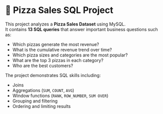 # 🍕 Pizza Sales SQL Project

This project analyzes a **Pizza Sales Dataset** using MySQL.  
It contains **13 SQL queries** that answer important business questions such as:

- Which pizzas generate the most revenue?
- What is the cumulative revenue trend over time?
- Which pizza sizes and categories are the most popular?
- What are the top 3 pizzas in each category?
- Who are the best customers?

The project demonstrates SQL skills including:
- Joins
- Aggregations (`SUM`, `COUNT`, `AVG`)
- Window functions (`RANK`, `ROW_NUMBER`, `SUM OVER`)
- Grouping and filtering
- Ordering and limiting results
